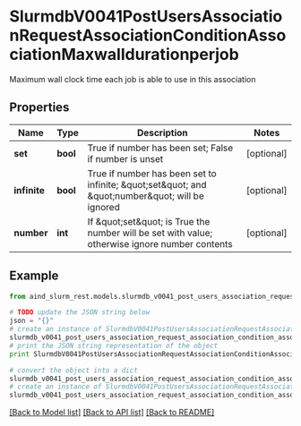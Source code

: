 # SlurmdbV0041PostUsersAssociationRequestAssociationConditionAssociationMaxwalldurationperjob

Maximum wall clock time each job is able to use in this association

## Properties

Name | Type | Description | Notes
------------ | ------------- | ------------- | -------------
**set** | **bool** | True if number has been set; False if number is unset | [optional] 
**infinite** | **bool** | True if number has been set to infinite; \&quot;set\&quot; and \&quot;number\&quot; will be ignored | [optional] 
**number** | **int** | If \&quot;set\&quot; is True the number will be set with value; otherwise ignore number contents | [optional] 

## Example

```python
from aind_slurm_rest.models.slurmdb_v0041_post_users_association_request_association_condition_association_maxwalldurationperjob import SlurmdbV0041PostUsersAssociationRequestAssociationConditionAssociationMaxwalldurationperjob

# TODO update the JSON string below
json = "{}"
# create an instance of SlurmdbV0041PostUsersAssociationRequestAssociationConditionAssociationMaxwalldurationperjob from a JSON string
slurmdb_v0041_post_users_association_request_association_condition_association_maxwalldurationperjob_instance = SlurmdbV0041PostUsersAssociationRequestAssociationConditionAssociationMaxwalldurationperjob.from_json(json)
# print the JSON string representation of the object
print SlurmdbV0041PostUsersAssociationRequestAssociationConditionAssociationMaxwalldurationperjob.to_json()

# convert the object into a dict
slurmdb_v0041_post_users_association_request_association_condition_association_maxwalldurationperjob_dict = slurmdb_v0041_post_users_association_request_association_condition_association_maxwalldurationperjob_instance.to_dict()
# create an instance of SlurmdbV0041PostUsersAssociationRequestAssociationConditionAssociationMaxwalldurationperjob from a dict
slurmdb_v0041_post_users_association_request_association_condition_association_maxwalldurationperjob_form_dict = slurmdb_v0041_post_users_association_request_association_condition_association_maxwalldurationperjob.from_dict(slurmdb_v0041_post_users_association_request_association_condition_association_maxwalldurationperjob_dict)
```
[[Back to Model list]](../README.md#documentation-for-models) [[Back to API list]](../README.md#documentation-for-api-endpoints) [[Back to README]](../README.md)


